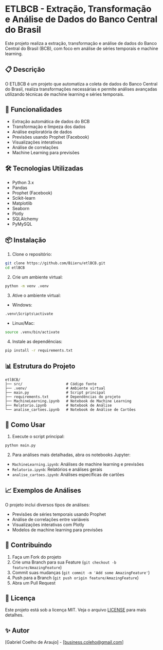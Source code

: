 # ETLBCB - Extração, Transformação e Análise de Dados do Banco Central do Brasil

Este projeto realiza a extração, transformação e análise de dados do Banco Central do Brasil (BCB), com foco em análise de séries temporais e machine learning.

## 📋 Descrição

O ETLBCB é um projeto que automatiza a coleta de dados do Banco Central do Brasil, realiza transformações necessárias e permite análises avançadas utilizando técnicas de machine learning e séries temporais.

## 🚀 Funcionalidades

- Extração automática de dados do BCB
- Transformação e limpeza dos dados
- Análise exploratória de dados
- Previsões usando Prophet (Facebook)
- Visualizações interativas
- Análise de correlações
- Machine Learning para previsões

## 🛠️ Tecnologias Utilizadas

- Python 3.x
- Pandas
- Prophet (Facebook)
- Scikit-learn
- Matplotlib
- Seaborn
- Plotly
- SQLAlchemy
- PyMySQL

## 📦 Instalação

1. Clone o repositório:
```bash
git clone https://github.com/Biieru/etlBCB.git
cd etlBCB
```

2. Crie um ambiente virtual:
```bash
python -m venv .venv
```

3. Ative o ambiente virtual:
- Windows:
```bash
.venv\Scripts\activate
```
- Linux/Mac:
```bash
source .venv/bin/activate
```

4. Instale as dependências:
```bash
pip install -r requirements.txt
```

## 📊 Estrutura do Projeto

```
etlBCB/
├── src/                    # Código fonte
├── .venv/                  # Ambiente virtual
├── main.py                 # Script principal
├── requirements.txt        # Dependências do projeto
├── MachineLearning.ipynb   # Notebook de Machine Learning
├── Relatorio.ipynb         # Notebook de Análise
└── analise_cartoes.ipynb   # Notebook de Análise de Cartões
```

## 🎯 Como Usar

1. Execute o script principal:
```bash
python main.py
```

2. Para análises mais detalhadas, abra os notebooks Jupyter:
- `MachineLearning.ipynb`: Análises de machine learning e previsões
- `Relatorio.ipynb`: Relatórios e análises gerais
- `analise_cartoes.ipynb`: Análises específicas de cartões

## 📈 Exemplos de Análises

O projeto inclui diversos tipos de análises:
- Previsões de séries temporais usando Prophet
- Análise de correlações entre variáveis
- Visualizações interativas com Plotly
- Modelos de machine learning para previsões

## 🤝 Contribuindo

1. Faça um Fork do projeto
2. Crie uma Branch para sua Feature (`git checkout -b feature/AmazingFeature`)
3. Commit suas mudanças (`git commit -m 'Add some AmazingFeature'`)
4. Push para a Branch (`git push origin feature/AmazingFeature`)
5. Abra um Pull Request

## 📝 Licença

Este projeto está sob a licença MIT. Veja o arquivo [LICENSE](LICENSE) para mais detalhes.

## ✨ Autor

[Gabriel Coelho de Araujo] - [business.coleho@gmail.com]
